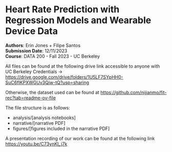 # Heart Rate Prediction with Regression Models and Wearable Device Data

<b>Authors</b>: Erin Jones + Filipe Santos<br>
<b>Submission Date</b>: 12/11/2023<br>
<b>Course</b>: DATA 200 - Fall 2023 - UC Berkeley<br>

All files can be found at the following drive link accessible to anyone with UC Berkeley Credentials -> https://drive.google.com/drive/folders/1U5LF7SYpHH0-SuC6fIKPXWGUv3Qiw-tQ?usp=sharing

Otherwise, the dataset used can be found at https://github.com/nijianmo/fit-rec?tab=readme-ov-file

The file structure is as follows:
-  analysis/[analysis notebooks]
-  narrative/[narrative PDF]
-  figures/[figures included in the narrative PDF]

A presentation recording of our work can be found at the following link https://youtu.be/C73ynKI_j7k
